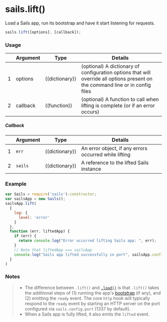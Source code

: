 # sails.lift()

Load a Sails app, run its bootstrap and have it start listening for requests.

```javascript
sails.lift([options], [callback]);
```


### Usage

|   |          Argument           | Type                | Details
|---| --------------------------- | ------------------- | -----------
| 1 |        options              | ((dictionary))          | (optional) A dictionary of configuration options that will override all options present on the command line or in config files
| 2 |        callback             | ((function))        | (optional) A function to call when lifting is complete (or if an error occurs)

##### Callback

|   | Argument  | Type         | Details |
|---|-----------|:------------:|---------|
| 1 | `err`     | ((dictionary))   | An error object, if any errors occurred while lifting
| 2 | `sails`   | ((dictionary))   | A reference to the lifted Sails instance


### Example

```javascript
var Sails = require('sails').constructor;
var sailsApp = new Sails();
sailsApp.lift(
  {
    log: {
      level: 'error'
    }
  },
  function (err, liftedApp) {
    if (err) {
      return console.log("Error occurred lifting Sails app: ", err);
    }
    // Note that liftedApp === sailsApp
    console.log("Sails app lifted successfully in port", sailsApp.config.port);
  }
)
```

### Notes
> - The difference between `.lift()` and [`.load()`](http://sailsjs.org/documentation/reference/application/sails-load) is that `.lift()` takes the additional steps of (1) running the app's [bootstrap](http://sailsjs.org/documentation/reference/configuration/sails-config-bootstrap) (if any), and (2) emitting the `ready` event.  The core `http` hook will typically respond to the `ready` event by starting an HTTP server on the port configured via `sails.config.port` (1337 by default).
> - When a Sails app is fully lifted, it also emits the `lifted` event.

<docmeta name="displayName" value="sails.lift()">
<docmeta name="pageType" value="method">

